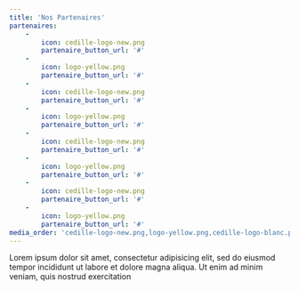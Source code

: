 ```yaml
---
title: 'Nos Partenaires'
partenaires:
    -
        icon: cedille-logo-new.png
        partenaire_button_url: '#'
    -
        icon: logo-yellow.png
        partenaire_button_url: '#'
    -
        icon: cedille-logo-new.png
        partenaire_button_url: '#'
    -
        icon: logo-yellow.png
        partenaire_button_url: '#'
    -
        icon: cedille-logo-new.png
        partenaire_button_url: '#'
    -
        icon: logo-yellow.png
        partenaire_button_url: '#'
    -
        icon: cedille-logo-new.png
        partenaire_button_url: '#'
    -
        icon: logo-yellow.png
        partenaire_button_url: '#'
media_order: 'cedille-logo-new.png,logo-yellow.png,cedille-logo-blanc.png'
---
```


Lorem ipsum dolor sit amet, consectetur adipisicing elit, sed do eiusmod tempor incididunt ut labore et
dolore magna aliqua. Ut enim ad minim veniam, quis nostrud exercitation

